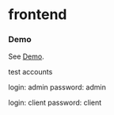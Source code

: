 # frontend

### Demo
See [Demo](http://ospberd.online).

test accounts

login: admin
password: admin

login: client
password: client
